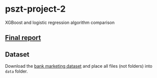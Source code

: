 # pszt-project-2
XGBoost and logistic regression algorithm comparison

## [Final report](doc/Raport.pdf)

## Dataset
Download the [bank marketing dataset](https://archive.ics.uci.edu/ml/datasets/Bank+Marketing) and place all files (not folders) into `data` folder.
